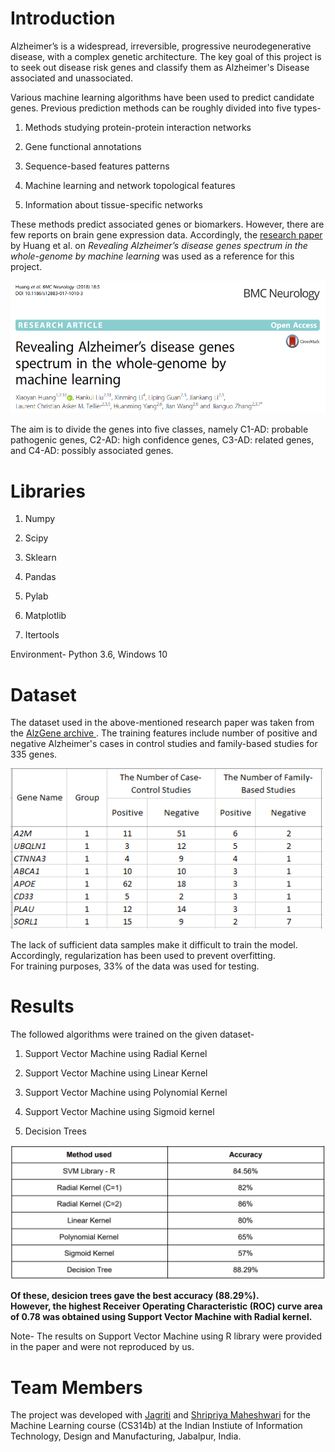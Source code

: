 # Introduction
Alzheimer’s is a widespread, irreversible, progressive neurodegenerative disease, with a complex genetic architecture. The key goal of this project is to seek out disease risk genes and classify them as Alzheimer's Disease associated and unassociated.

Various machine learning algorithms have been used to predict candidate genes. Previous prediction methods can be roughly divided into five types-

1. Methods studying protein-protein interaction networks

2. Gene functional annotations

3. Sequence-based features patterns

4. Machine learning and network topological features

5. Information about tissue-specific networks

These methods predict associated genes or biomarkers. However, there are few reports on brain gene expression data. Accordingly, the <a href = "https://bmcneurol.biomedcentral.com/articles/10.1186/s12883-017-1010-3">research paper</a> by Huang et al. on *Revealing Alzheimer’s disease genes spectrum in the whole-genome by machine learning* was used as a reference for this project.

<img src = "https://github.com/isha-git/Alzheimers-Disease/blob/master/Images/ResearchPaper.PNG" width = "800">

The aim is to divide the genes into five classes, namely C1-AD: probable pathogenic genes, C2-AD: high confidence genes, C3-AD: related genes, and C4-AD: possibly associated genes.

# Libraries
1. Numpy

2. Scipy <br>
3. Sklearn <br>
4. Pandas <br>
5. Pylab <br>
6. Matplotlib <br>
7. Itertools <br>

Environment- Python 3.6, Windows 10

# Dataset
The dataset used in the above-mentioned research paper was taken from the <a href = "http://www.alzgene.org/"> AlzGene archive </a>. The training features include number of positive and negative Alzheimer's cases in control studies and family-based studies for 335 genes.

<img src = "https://github.com/isha-git/Alzheimers-Disease/blob/master/Images/DatasetScreenshot.PNG" width = "500">

The lack of sufficient data samples make it difficult to train the model. Accordingly, regularization has been used to prevent overfitting. <br>
For training purposes, 33% of the data was used for testing.

# Results
The followed algorithms were trained on the given dataset-

1. Support Vector Machine using Radial Kernel

2. Support Vector Machine using Linear Kernel

3. Support Vector Machine using Polynomial Kernel

4. Support Vector Machine using Sigmoid kernel

5. Decision Trees

<img src = "https://github.com/isha-git/Alzheimers-Disease/blob/master/Images/Results.PNG" width = "800">

**Of these, desicion trees gave the best accuracy (88.29%). <br>
However, the highest Receiver Operating Characteristic (ROC) curve area of 0.78 was obtained using Support Vector Machine with Radial kernel.**

Note- The results on Support Vector Machine using R library were provided in the paper and were not reproduced by us.

# Team Members
The project was developed with <a href = "https://github.com/jagriti04">Jagriti</a> and <a href="https://github.com/shripriyamaheshwari">Shripriya Maheshwari</a> for the Machine Learning course (CS314b) at the Indian Instiute of Information Technology, Design and Manufacturing, Jabalpur, India.
